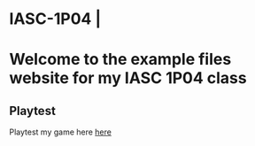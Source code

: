 # IASC-1P04 |

# Welcome to the example files website for my IASC 1P04 class

## Playtest

Playtest my game here [here](sanger.dk)
